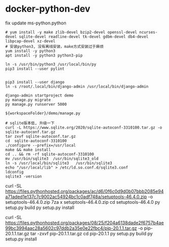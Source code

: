 # docker-python-dev
fix update
ms-python.python
```
# yum install -y make zlib-devel bzip2-devel openssl-devel ncurses-devel sqlite-devel readline-devel tk-devel gdbm-devel db4-devel libpcap-devel xz-devel
# 安装python3, 没有离线安装，make方式安装过于麻烦
yum install -y python3
apt install -y python3 python3-pip

ln -s /usr/bin/python3 /usr/local/bin/py
pip3 install --user pylint


pip3 install --user django
ln -s /root/.local/bin/django-admin /usr/local/bin/django-admin

django-admin startproject demo
py manage.py migrate
py manage.py runserver 5000

${workspaceFolder}/demo/manage.py

# sqlite版本低, 升级一下
curl -L https://www.sqlite.org/2020/sqlite-autoconf-3310100.tar.gz -o sqlite-autoconf.tar.gz
tar zxvf sqlite-autoconf.tar.gz
cd  sqlite-autoconf-3310100
./configure --prefix=/usr/local
make && make install
cd .. && rm -rf sqlite-autoconf-3310100
mv /usr/bin/sqlite3  /usr/bin/sqlite3_old
ln -s /usr/local/bin/sqlite3   /usr/bin/sqlite3
echo "/usr/local/lib" > /etc/ld.so.conf.d/sqlite3.conf
ldconfig
sqlite3 -version
```


curl -SL https://files.pythonhosted.org/packages/ac/d6/0f6c0d9d0b07bbb2085e94a71aded1e137c7c9002ac54924bc1c0adf748a/setuptools-46.4.0.zip -o setuptools-46.4.0.zip
7za x setuptools-46.4.0.zip
cd setuptools-46.4.0
py setup.py build
py setup.py install

curl -SL https://files.pythonhosted.org/packages/08/25/f204a6138dade2f6757b4ae99bc3994aac28a5602c97ddb2a35e0e22fbc4/pip-20.1.1.tar.gz -o pip-20.1.1.tar.gz
tar -zxvf pip-20.1.1.tar.gz
cd pip-20.1.1
py setup.py build
py setup.py install